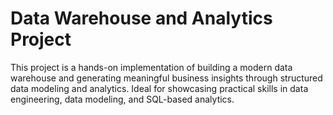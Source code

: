 # Data Warehouse and Analytics Project

This project is a hands-on implementation of building a modern data warehouse and generating meaningful business insights through structured data modeling and analytics. Ideal for showcasing practical skills in data engineering, data modeling, and SQL-based analytics.
